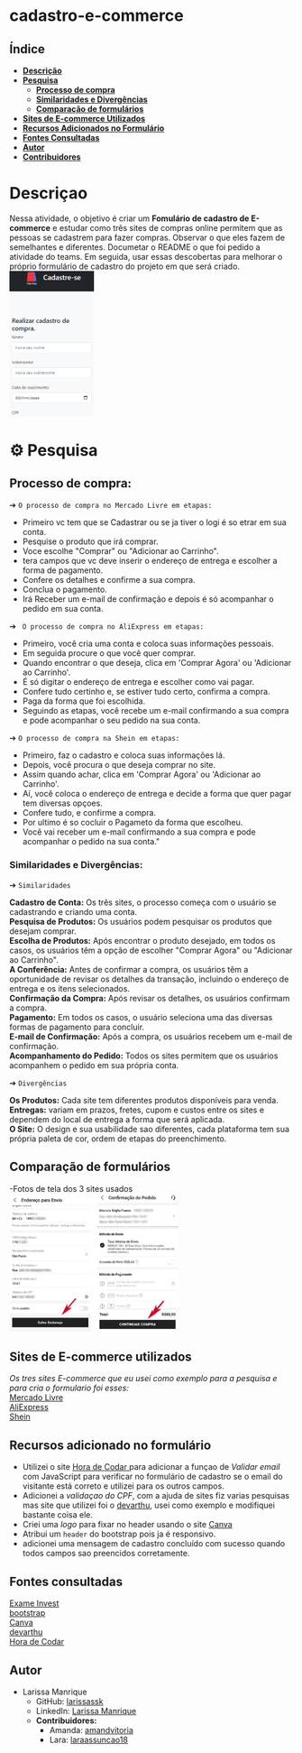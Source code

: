 # cadastro-e-commerce

## Índice

- [**Descrição**](#descri%C3%A7ao)
- [**Pesquisa**](#%EF%B8%8F-pesquisa)
    - [**Processo de compra**](#processo-de-compra)
    - [**Similaridades e Divergências**](#similaridades-e-divergências)
    - [**Comparação de formulários**](#comparação-de-formulários)
- [**Sites de E-commerce Utilizados**](#sites-de-e-commerce-utilizados)
- [**Recursos Adicionados no Formulário**](#recursos-adicionado-no-formul%C3%A1rio)
- [**Fontes Consultadas**](#fontes-consultadas)
- [**Autor**](#autor)
- [**Contribuidores**](#autor)



# Descriçao

Nessa atividade, o objetivo é criar um **Fomulário de cadastro de E-commerce** e estudar como três sites de compras online permitem que as pessoas se cadastrem para fazer compras. Observar o que eles fazem de semelhantes e diferentes. Documetar o README o que foi pedido a atividade do teams. Em seguida, usar essas descobertas para melhorar o próprio formulário de cadastro do projeto em que será criado.  
<img src="img\print-cel.png" alt="drawing" width="150"> 

# ⚙️ Pesquisa
## Processo de compra: 
 ➔ `O processo de compra no Mercado Livre em etapas: `
- Primeiro vc tem que se Cadastrar ou se ja tiver o logi é so etrar em sua conta.  
 - Pesquise o produto que irá comprar.  
 - Voce escolhe "Comprar" ou "Adicionar ao Carrinho".  
 - tera campos que vc deve inserir o endereço de entrega e escolher a forma de pagamento.  
 - Confere os detalhes e confirme a sua compra.  
 - Conclua o pagamento.  
 - Irá Receber um e-mail de confirmação e depois é só acompanhar o pedido em sua conta.  

➔ ` O processo de compra no AliExpress em etapas:`

- Primeiro, você cria uma conta e coloca suas informações pessoais.
-  Em seguida procure o que você quer comprar.
- Quando encontrar o que deseja, clica em 'Comprar Agora' ou 'Adicionar ao Carrinho'.
- É só digitar o endereço de entrega e escolher como vai pagar.
- Confere tudo certinho e, se estiver tudo certo, confirma a compra.
- Paga da forma que foi escolhida.
- Seguindo as etapas, você recebe um e-mail confirmando a sua compra e pode acompanhar o seu pedido na sua conta.

➔ `O processo de compra na Shein em etapas:`

- Primeiro, faz o cadastro e coloca suas informações lá.
- Depois, você procura o que deseja comprar no site.
- Assim quando achar, clica em 'Comprar Agora' ou 'Adicionar ao Carrinho'.
- Aí, você coloca o endereço de entrega e decide a forma que quer pagar tem diversas opçoes.
- Confere tudo, e confirme a compra.
- Por ultimo é so cocluir o Pagameto da forma que escolheu.
- Você vai receber um e-mail confirmando a sua compra e pode acompanhar o pedido na sua conta."

### Similaridades e Divergências:

   ➔ `Similaridades`

  **Cadastro de Conta:** Os três sites, o processo começa com o usuário se cadastrando e criando uma conta.  
  **Pesquisa de Produtos:** Os usuários podem pesquisar os produtos que desejam comprar.  
  **Escolha de Produtos:** Após encontrar o produto desejado, em todos os casos, os usuários têm a opção de escolher "Comprar Agora" ou "Adicionar ao Carrinho".  
  **A Conferência:** Antes de confirmar a compra, os usuários têm a oportunidade de revisar os detalhes da transação, incluindo o endereço de entrega e os itens selecionados.  
  **Confirmação da Compra:** Após revisar os detalhes, os usuários confirmam a compra.  
  **Pagamento:** Em todos os casos, o usuário seleciona uma das diversas formas de pagamento para concluir.  
  **E-mail de Confirmação:** Após a compra, os usuários recebem um e-mail de confirmação.  
  **Acompanhamento do Pedido:** Todos os sites permitem que os usuários acompanhem o pedido em sua própria conta.  

  ➔ `Divergências`

 **Os Produtos:** Cada site tem diferentes produtos disponíveis para venda.  
 **Entregas:** variam em prazos, fretes, cupom e custos entre os sites e dependem do local de entrega a forma que será aplicada.  
 **O Site:** O design e sua usabilidade sao diferentes, cada plataforma tem sua própria paleta de cor, ordem de etapas do preenchimento.  


## Comparação de formulários 
 -Fotos de tela dos 3 sites usados
<img src="4.3-shein.webp" alt="drawing" width="300"> 



 ## Sites de E-commerce utilizados
 *Os tres sites E-commerce que eu usei como exemplo para a pesquisa e para cria o formulario foi esses:*  
[Mercado Livre](https://www.mercadolivre.com.br/)  
[AliExpress ](https://pt.aliexpress.com/)  
[Shein](https://br.shein.com/)  

   
## Recursos adicionado no formulário
* Utilizei o site [Hora de Codar ](https://horadecodar.com.br/como-validar-email-com-javascript/)para adicionar a funçao de  *Validar email* com JavaScript para verificar no formulário de cadastro se o email do visitante está correto  e utilizei para os outros campos.
* Adicionei a *validaçao do CPF*, com a ajuda de sites fiz varias pesquisas mas site que utilizei foi o [devarthu](https://devarthur.com/blog/funcao-javascript-para-validar-cpf), usei como exemplo e modifiquei bastante coisa ele.  
* Criei uma *logo* para fixar no header usando o site [Canva](https://www.canva.com/) 
* Atribui um `header` do bootstrap pois ja é responsivo.  
* adicionei uma mensagem de cadastro concluído com sucesso quando todos campos sao preencidos corretamente.

## Fontes consultadas
[Exame Invest](https://exame.com/invest/guia/o-que-e-e-commerce-red04/)  
[bootstrap](https://getbootstrap.com/)  
[Canva](https://www.canva.com/)  
[devarthu](https://devarthur.com/blog/funcao-javascript-para-validar-cpf)  
[Hora de Codar ](https://horadecodar.com.br/como-validar-email-com-javascript/)  

## Autor
- Larissa Manrique
    - GitHub: [larissassk](https://github.com/larissassk)
    - LinkedIn: [Larissa Manrique](https://www.linkedin.com/in/larissa-manrique/)
    - **Contribuidores:**
        - Amanda: [amandvitoria](https://github.com/amandvitoria)
        - Lara: [laraassuncao18](https://github.com/laraassuncao18)

